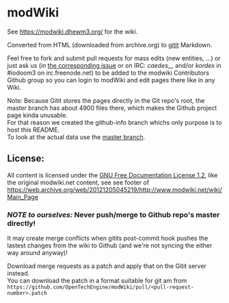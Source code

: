 modWiki
=======

See https://modwiki.dhewm3.org/ for the wiki.

Converted from HTML (downloaded from archive.org) to [gitit](https://github.com/jgm/gitit) Markdown.

Feel free to fork and submit pull requests for mass edits (new entities, ...) or
just ask us (in [the corresponding issue](https://github.com/OpenTechEngine/modWiki/issues/7) 
or on IRC: *caedes__* and/or *kordex* in #iodoom3 on irc.freenode.net) to be added to the modwiki Contributors
Github group so you can login to modWiki and edit pages there like in any Wiki.

Note: Because Gitit stores the pages directly in the Git repo's root, the master branch
has about 4900 files there, which makes the Github project page kinda unusable.  
For that reason we created the github-info branch whichs only purpose is to host this
README.  
To look at the actual data use the [master branch](https://github.com/OpenTechEngine/modWiki/tree/master).

## License:

All content is licensed under the [GNU Free Documentation License 1.2](http://www.gnu.org/licenses/fdl-1.2.html),
like the original modwiki.net content, see see footer of
https://web.archive.org/web/20121205045219/http://www.modwiki.net/wiki/Main_Page

### *NOTE to ourselves:* Never push/merge to Github repo's master directly!

It may create merge conflicts when gitits post-commit hook pushes the lastest changes
from the wiki to Github (and we're not syncing the either way around anyway)!

Download merge requests as a patch and apply that on the Gitit server instead.  
You can download the patch in a format suitable for git am from `https://github.com/OpenTechEngine/modWiki/pull/<pull-request-number>.patch`
